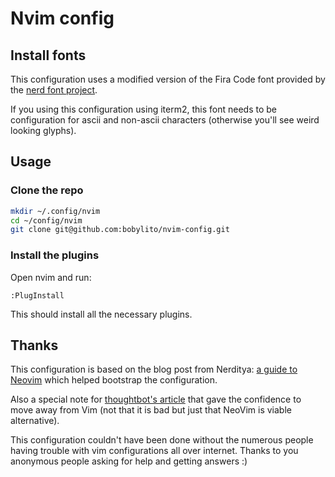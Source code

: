 # Nvim config

## Install fonts

This configuration uses a modified version of the Fira Code font
provided by the [nerd font project](https://github.com/ryanoasis/nerd-fonts).

If you using this configuration using iterm2, this font needs to be configuration
for ascii and non-ascii characters (otherwise you'll see weird looking glyphs).

## Usage

### Clone the repo

```sh
mkdir ~/.config/nvim
cd ~/config/nvim
git clone git@github.com:bobylito/nvim-config.git 
```

### Install the plugins

Open nvim and run:

```vim
:PlugInstall
```

This should install all the necessary plugins.

## Thanks

This configuration is based on the blog post from Nerditya:
[a guide to Neovim](http://nerditya.com/code/guide-to-neovim/) which helped
bootstrap the configuration.

Also a special note for [thoughtbot's article](https://robots.thoughtbot.com/my-life-with-neovim)
that gave the confidence to move away from Vim (not that it is bad but just that
NeoVim is viable alternative).

This configuration couldn't have been done without the numerous people
having trouble with vim configurations all over internet. Thanks to you
anonymous people asking for help and getting answers :)
